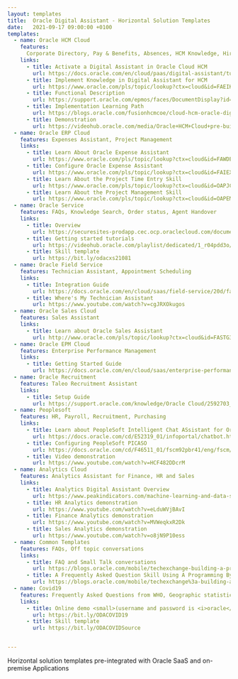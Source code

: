 ```yaml
---
layout: templates
title:  Oracle Digital Assistant - Horizontal Solution Templates
date:   2021-09-17 09:00:00 +0100
templates:
  - name: Oracle HCM Cloud
    features:
      Corporate Directory, Pay & Benefits, Absences, HCM Knowledge, Hiring, Approvals, Candidate Experience (External & Internal)
    links:
      - title: Activate a Digital Assistant in Oracle Cloud HCM
        url: https://docs.oracle.com/en/cloud/paas/digital-assistant/tutorial-hcm-setup/
      - title: Implement Knowledge in Digital Assistant for HCM
        url: https://www.oracle.com/pls/topic/lookup?ctx=cloud&id=FAEIK3966567
      - title: Functional Description
        url: https://support.oracle.com/epmos/faces/DocumentDisplay?id=2530856.1
      - title: Implementation Learning Path
        url: https://blogs.oracle.com/fusionhcmcoe/cloud-hcm-oracle-digital-assistant
      - title: Demonstration
        url: https://videohub.oracle.com/media/Oracle+HCM+Cloud+pre-built+skills+for+Oracle+Digital+Assistant/1_7lkmopgc
  - name: Oracle ERP Cloud
    features: Expenses Assistant, Project Management
    links:
      - title: Learn About Oracle Expense Assistant
        url: https://www.oracle.com/pls/topic/lookup?ctx=cloud&id=FAWDE4029703
      - title: Configure Oracle Expense Assistant
        url: https://www.oracle.com/pls/topic/lookup?ctx=cloud&id=FAIEX4043122
      - title: Learn About the Project Time Entry Skill
        url: https://www.oracle.com/pls/topic/lookup?ctx=cloud&id=OAPJC4143285
      - title: Learn About the Project Management Skill
        url: https://www.oracle.com/pls/topic/lookup?ctx=cloud&id=OAPEM4143285
  - name: Oracle Service
    features: FAQs, Knowledge Search, Order status, Agent Handover
    links:
      - title: Overview
        url: https://securesites-prodapp.cec.ocp.oraclecloud.com/documents/link/LD34A26FBEFFB6EEE54D9F92DC535EC81AB092E7EBBA/fileview/D4CA5481B2E28308BC081ACB8090199FED1C7027B179/_CXS_Template_Overview.pdf
      - title: Getting started tutorials
        url: https://videohub.oracle.com/playlist/dedicated/1_r04pdd3o/1_a8mjtdt9
      - title: Skill template
        url: https://bit.ly/odacxs21081
  - name: Oracle Field Service
    features: Technician Assistant, Appointment Scheduling
    links:
      - title: Integration Guide
        url: https://docs.oracle.com/en/cloud/saas/field-service/20d/faded/integration-with-oracle-digital-assistant.html#integration-with-oracle-digital-assistant
      - title: Where's My Technician Assistant
        url: https://www.youtube.com/watch?v=cgJRXOkugos
  - name: Oracle Sales Cloud
    features: Sales Assistant
    links:
      - title: Learn about Oracle Sales Assistant
        url: http://www.oracle.com/pls/topic/lookup?ctx=cloud&id=FASTG3392325
  - name: Oracle EPM Cloud
    features: Enterprise Performance Management
    links:
      - title: Getting Started Guide
        url: https://docs.oracle.com/en/cloud/saas/enterprise-performance-management-common/cgsda/dig_asst_introduction_110x6247eb86.html
  - name: Oracle Recruitment
    features: Taleo Recruitment Assistant
    links:
      - title: Setup Guide
        url: https://support.oracle.com/knowledge/Oracle Cloud/2592703_1.html
  - name: Peoplesoft
    features: HR, Payroll, Recruitment, Purchasing
    links:
      - title: Learn about PeopleSoft Intelligent Chat ASsistant for Oracle (PICASO)
        url: https://docs.oracle.com/cd/E52319_01/infoportal/chatbot.html
      - title: Configuring PeopleSoft PICASO
        url: https://docs.oracle.com/cd/F46511_01/fscm92pbr41/eng/fscm/eccf/ConfiguringPeopleSoftPICASO.html?pli=ul_d142e220_eccf
      - title: Video demonstration
        url: https://www.youtube.com/watch?v=HCF482DDcrM
  - name: Analytics Cloud
    features: Analytics Assistant for Finance, HR and Sales
    links:
      - title: Analytics Digital Assistant Overview 
        url: https://www.peakindicators.com/machine-learning-and-data-science/analytics-digital-assistant
      - title: HR Analytics demonstration
        url: https://www.youtube.com/watch?v=eLduWVjBAvI
      - title: Finance Analytics demonstration
        url: https://www.youtube.com/watch?v=MVWeqkxR2Dk
      - title: Sales Analytics demonstration
        url: https://www.youtube.com/watch?v=o8jN9P10ess
  - name: Common Templates
    features: FAQs, Off topic conversations
    links: 
      - title: FAQ and Small Talk conversations 
        url: https://blogs.oracle.com/mobile/techexchange-building-a-production-quality-faq-in-an-hour-with-oracle-digital-assistant
      - title: A Frequently Asked Question Skill Using A Programming By Convention Approach
        url: https://blogs.oracle.com/mobile/techexchange%3a-building-a-frequently-asked-question-skill-using-a-programming-by-convention-approach
  - name: Covid19
    features: Frequently Asked Questions from WHO, Geographic statistics, Online consultation
    links: 
      - title: Online demo <small>(username and password is <i>oracle</i>)</small>
        url: https://bit.ly/ODACOVID19
      - title: Skill template
        url: https://bit.ly/ODACOVIDSource


---
```

Horizontal solution templates pre-integrated with Oracle SaaS and on-premise Applications
